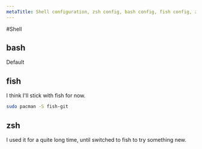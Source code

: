 ```yaml
---
metaTitle: Shell configuration, zsh config, bash config, fish config, zsh vs bash vs fish, zsh, bash, fish.
---
```


#Shell
## bash
Default
## fish
I think I'll stick with fish for now.
```sh
sudo pacman -S fish-git
```

## zsh
I used it for a quite long time, until switched to fish to try something new.
